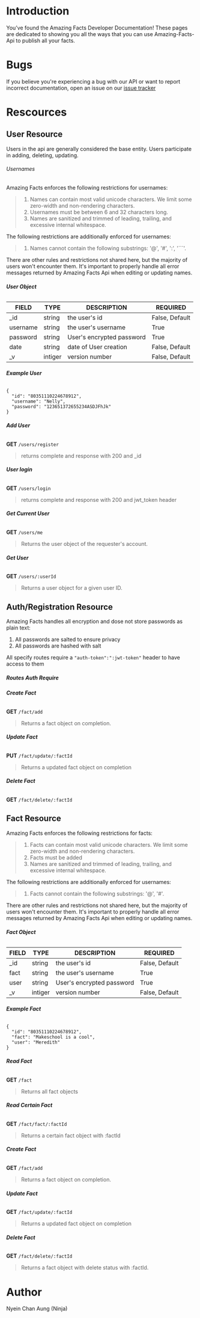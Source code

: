 # Introduction

You’ve found the Amazing Facts Developer Documentation! These pages are dedicated to showing you all the ways that you can use Amazing-Facts-Api to publish all your facts.

# Bugs

If you believe you're experiencing a bug with our API or want to report incorrect documentation, open an issue on our [issue tracker](https://github.com/NinjaAung/Amazing-Facts-Api/issues)

# Rescources


## User Resource

Users in the api are generally considered the base entity. Users participate in adding, deleting, updating.

###### Usernames

Amazing Facts enforces the following restrictions for usernames:
> 1. Names can contain most valid unicode characters. We limit some zero-width and non-rendering characters.
> 2. Usernames must be between 6 and 32 characters long.
> 3. Names are sanitized and trimmed of leading, trailing, and excessive internal whitespace.

The following restrictions are additionally enforced for usernames:
> 1. Names cannot contain the following substrings: '@', '#', ':', '```'.

There are other rules and restrictions not shared here, but the majority of users won't encounter them. It's important to properly handle all error messages returned by Amazing Facts Api when editing or updating names.

###### **User Object**
| FIELD  | TYPE | DESCRIPTION | REQUIRED |
| ------------- | ------------- | ------------- | ------------- |
| _id | string  | the user's id | False, Default |
| username  | string  | the user's username | True |
| password | string | User's encrypted password | True |
| date | string |  date of User creation | False, Default |
| _v | intiger | version number | False, Default |


###### **Example User**
```
{
  "id": "80351110224678912",
  "username": "Nelly",
  "password": "123651372655234ASDJFhJk"
}
```
###### **Add User**
**GET** ```/users/register```

> returns complete and response with 200 and _id

###### **User login**
**GET** ```/users/login```

> returns complete and response with 200 and jwt_token header

###### **Get Current User**
**GET** ```/users/me```

> Returns the user object of the requester's account.

###### **Get User**
**GET** ```/users/:userId```

> Returns a user object for a given user ID.

## Auth/Registration Resource

Amazing Facts handles all encryption and dose not store passwords as plain text:
1. All passwords are salted to ensure privacy
2. All passwords are hashed with salt

All specify routes require a ```"auth-token":":jwt-token"``` header to have access to them

##### Routes Auth Require

###### **Create Fact**
**GET** ```/fact/add```

> Returns a fact object on completion.

###### **Update Fact**
**PUT** ```/fact/update/:factId```

> Returns a updated fact object on completion

###### **Delete Fact**
**GET** ```/fact/delete/:factId```

## Fact Resource

Amazing Facts enforces the following restrictions for facts:
> 1. Facts can contain most valid unicode characters. We limit some zero-width and non-rendering characters.
> 2. Facts must be added
> 3. Names are sanitized and trimmed of leading, trailing, and excessive internal whitespace.

The following restrictions are additionally enforced for usernames:
> 1. Facts cannot contain the following substrings: '@', '#'.

There are other rules and restrictions not shared here, but the majority of users won't encounter them. It's important to properly handle all error messages returned by Amazing Facts Api when editing or updating names.


###### **Fact Object**
| FIELD  | TYPE | DESCRIPTION | REQUIRED |
| ------------- | ------------- | ------------- | ------------- |
| _id | string  | the user's id |  False, Default |
| fact  | string  | the user's username | True |
| user | string | User's encrypted password | True |
| _v | intiger | version number | False, Default |


###### **Example Fact**
```
{
  "id": "80351110224678912",
  "fact": "Makeschool is a cool",
  "user": "Meredith"
}
```


###### **Read Fact**
**GET** ```/fact```

> Returns all fact objects

###### **Read Certain Fact**
**GET** ```/fact/fact/:factId```

> Returns a certain fact object with :factId

###### **Create Fact**
**GET** ```/fact/add```

> Returns a fact object on completion.

###### **Update Fact**
**GET** ```/fact/update/:factId```

> Returns a updated fact object on completion

###### **Delete Fact**
**GET** ```/fact/delete/:factId```

> Returns a fact object with delete status with :factId.



# Author
Nyein Chan Aung (Ninja)
